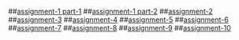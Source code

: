 ##[assignment-1 part-1](https://github.com/tejasai123w/aiml4/blob/main/assignment-1-part-1-.ipynb)
##[assignment-1 part-2](https://github.com/tejasai123w/aiml4/blob/main/assignment-1-part-2.ipynb)
##[assignment-2](https://github.com/tejasai123w/aiml4/blob/main/assignment-2.ipynb)
##[assignment-3](https://github.com/tejasai123w/aiml4/blob/main/assignment-3.ipynb)
##[assignment-4](https://github.com/tejasai123w/aiml4/blob/main/assignment-4.ipynb)
##[assignment-5](https://github.com/tejasai123w/aiml4/blob/main/assignment5.ipynb)
##[assignment-6](https://github.com/tejasai123w/aiml4/blob/main/assignment6.ipynb)
##[assignment-7](https://github.com/tejasai123w/aiml4/blob/main/assignment7.ipynb)
##[assignment-8](https://github.com/tejasai123w/aiml4/blob/main/assignment-8.ipynb)
##[assignment-9](https://github.com/tejasai123w/aiml4/blob/main/assignment-9.ipynb)
##[assignment-10](https://github.com/tejasai123w/aiml4/blob/main/assingment10_KMeans.ipynb)



